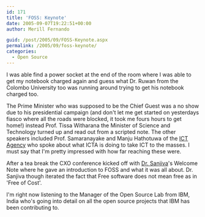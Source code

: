 ```yaml
---
id: 171
title: 'FOSS: Keynote'
date: 2005-09-07T19:22:51+00:00
author: Merill Fernando

guid: /post/2005/09/FOSS-Keynote.aspx
permalink: /2005/09/foss-keynote/
categories:
  - Open Source
---
```


<p>I was able find a power socket at the end of the room where I was able to get 
my notebook charged again and guess what Dr. Ruwan from the Colombo University 
too was running around trying to get his notebook charged too.</p>
<p>The Prime Minister who was supposed to be the Chief Guest was a no show due 
to his presidential campaign (and don't let me get started on yesterdays fiasco 
where all the roads were blocked, it took me fours hours to get home!) instead 
Prof. Tissa Witharana the Minister of Science and Technology turned up and read 
out from a scripted note. The other speakers included Prof. Samaranayake and 
Manju Hathotuwa of the <a href="http://www.icta.lk">ICT Agency</a> who spoke 
about what ICTA is doing to take ICT to the masses. I must say that I'm pretty 
impressed with how far reaching these were.</p>
<p>After a tea break the CXO conference&nbsp;kicked off with <a href="http://radio.weblogs.com/0111930/">Dr. Sanjiva</a>'s Welcome 
Note&nbsp;where he gave an introduction to FOSS and what it was all about. Dr. 
Sanjiva though iterated the fact that Free software does not mean free as in 
'Free of Cost'. </p>
<p>I'm right now listening to the Manager of the Open Source Lab from IBM, India 
who's going into detail on all the open source projects that IBM has been 
contributing to.</p>